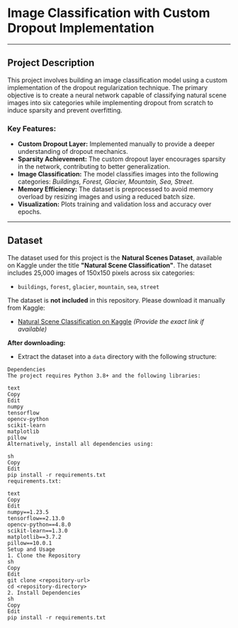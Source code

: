 # **Image Classification with Custom Dropout Implementation**

---

## **Project Description**

This project involves building an image classification model using a custom implementation of the dropout regularization technique. The primary objective is to create a neural network capable of classifying natural scene images into six categories while implementing dropout from scratch to induce sparsity and prevent overfitting.

### **Key Features:**
- **Custom Dropout Layer:** Implemented manually to provide a deeper understanding of dropout mechanics.
- **Sparsity Achievement:** The custom dropout layer encourages sparsity in the network, contributing to better generalization.
- **Image Classification:** The model classifies images into the following categories: *Buildings, Forest, Glacier, Mountain, Sea, Street*.
- **Memory Efficiency:** The dataset is preprocessed to avoid memory overload by resizing images and using a reduced batch size.
- **Visualization:** Plots training and validation loss and accuracy over epochs.

---

## **Dataset**

The dataset used for this project is the **Natural Scenes Dataset**, available on Kaggle under the title **"Natural Scene Classification"**. The dataset includes 25,000 images of 150x150 pixels across six categories:

- `buildings`, `forest`, `glacier`, `mountain`, `sea`, `street`

The dataset is **not included** in this repository. Please download it manually from Kaggle:

- [Natural Scene Classification on Kaggle](https://www.kaggle.com/datasets) *(Provide the exact link if available)*

**After downloading:**
- Extract the dataset into a `data` directory with the following structure:

```plaintext
Dependencies
The project requires Python 3.8+ and the following libraries:

text
Copy
Edit
numpy
tensorflow
opencv-python
scikit-learn
matplotlib
pillow
Alternatively, install all dependencies using:

sh
Copy
Edit
pip install -r requirements.txt
requirements.txt:

text
Copy
Edit
numpy==1.23.5
tensorflow==2.13.0
opencv-python==4.8.0
scikit-learn==1.3.0
matplotlib==3.7.2
pillow==10.0.1
Setup and Usage
1. Clone the Repository
sh
Copy
Edit
git clone <repository-url>
cd <repository-directory>
2. Install Dependencies
sh
Copy
Edit
pip install -r requirements.txt
